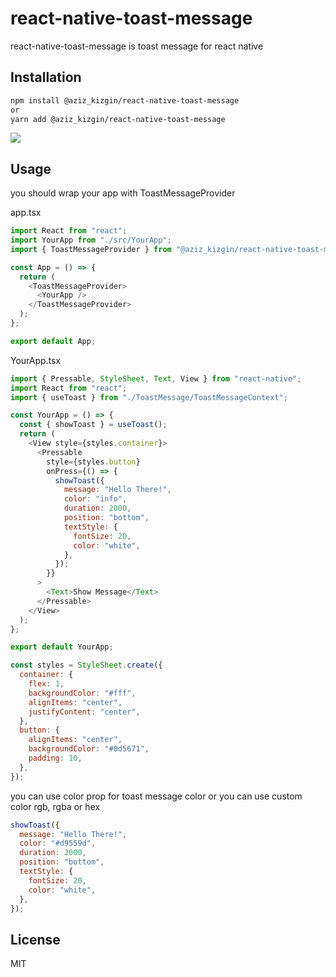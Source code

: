 <!-- @format -->

# react-native-toast-message

react-native-toast-message is toast message for react native

## Installation

```bash
npm install @aziz_kizgin/react-native-toast-message
or
yarn add @aziz_kizgin/react-native-toast-message
```
![](https://user-images.githubusercontent.com/65086568/224658477-9d8ecb47-b0ac-4117-ac07-c4386cae75d9.gif)


## Usage

you should wrap your app with ToastMessageProvider

app.tsx

```javascript
import React from "react";
import YourApp from "./src/YourApp";
import { ToastMessageProvider } from "@aziz_kizgin/react-native-toast-message";

const App = () => {
  return (
    <ToastMessageProvider>
      <YourApp />
    </ToastMessageProvider>
  );
};

export default App;
```

YourApp.tsx

```javascript
import { Pressable, StyleSheet, Text, View } from "react-native";
import React from "react";
import { useToast } from "./ToastMessage/ToastMessageContext";

const YourApp = () => {
  const { showToast } = useToast();
  return (
    <View style={styles.container}>
      <Pressable
        style={styles.button}
        onPress={() => {
          showToast({
            message: "Hello There!",
            color: "info",
            duration: 2000,
            position: "bottom",
            textStyle: {
              fontSize: 20,
              color: "white",
            },
          });
        }}
      >
        <Text>Show Message</Text>
      </Pressable>
    </View>
  );
};

export default YourApp;

const styles = StyleSheet.create({
  container: {
    flex: 1,
    backgroundColor: "#fff",
    alignItems: "center",
    justifyContent: "center",
  },
  button: {
    alignItems: "center",
    backgroundColor: "#0d5671",
    padding: 10,
  },
});
```

you can use color prop for toast message color or you can use custom color rgb, rgba or hex

```javascript
showToast({
  message: "Hello There!",
  color: "#d9559d",
  duration: 2000,
  position: "bottom",
  textStyle: {
    fontSize: 20,
    color: "white",
  },
});
```

## License

MIT
